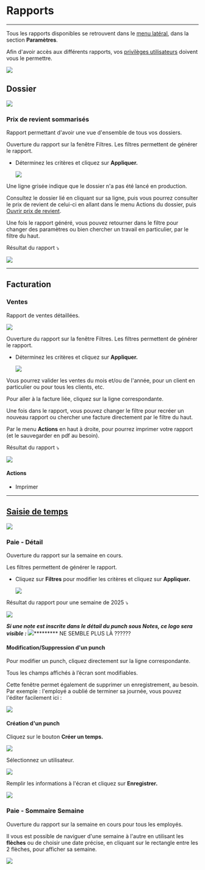 # Rapports

* * *

  
Tous les rapports disponibles se retrouvent dans le [menu latéral](../03-Fonctionnalités%20générales/05-menus.md#menu-latéral), dans la section **Paramètres**.

  

Afin d'avoir accès aux différents rapports, vos [privilèges utilisateurs](../09-Paramètres/01b-utilisateurs.md#accès--privilèges-aux-modules) doivent vous le permettre.

![](../../static/img/Rapport_01.png)  

## Dossier

![](../../static/img/Rapport_02.png)

  

### Prix de revient sommarisés

  

Rapport permettant d'avoir une vue d'ensemble de tous vos dossiers.

Ouverture du rapport sur la fenêtre Filtres. Les filtres permettent de générer le rapport.

*   Déterminez les critères et cliquez sur **Appliquer.**
    
    ![](../../static/img/Rapport_03.png)
    


Une ligne grisée indique que le dossier n'a pas été lancé en production.

Consultez le dossier lié en cliquant sur sa ligne, puis vous pourrez consulter le prix de revient de celui-ci en allant dans le menu Actions du dossier, puis [Ouvrir prix de revient](../07-Production/01-dossiers.md#prix-de-revient).

Une fois le rapport généré, vous pouvez retourner dans le filtre pour changer des paramètres ou bien chercher un travail en particulier, par le filtre du haut.  


Résultat du rapport ⤵️

![](../../static/img/Rapport_04.png)


  
* * *

## Facturation


  

### Ventes

  

Rapport de ventes détaillées.

![](../../static/img/Rapport_05.png)

Ouverture du rapport sur la fenêtre Filtres. Les filtres permettent de générer le rapport.

*   Déterminez les critères et cliquez sur **Appliquer.**
    
    ![](../../static/img/Rapport_06.png)

Vous pourrez valider les ventes du mois et/ou de l'année, pour un client en particulier ou pour tous les clients, etc.

Pour aller à la facture liée, cliquez sur la ligne correspondante.

Une fois dans le rapport, vous pouvez changer le filtre pour recréer un nouveau rapport ou chercher une facture directement par le filtre du haut.

Par le menu **Actions** en haut à droite, pour pourrez imprimer votre rapport (et le sauvegarder en pdf au besoin). 

Résultat du rapport ⤵️

![](../../static/img/Rapport_07.png)

  

#### Actions

*   Imprimer

  

* * *

  

## [Saisie de temps](../07-Production/04-saisietemps.md)

![](../../static/img/Rapport_08.png)

  

### Paie - Détail

Ouverture du rapport sur la semaine en cours.

Les filtres permettent de générer le rapport.

*   Cliquez sur **Filtres** pour modifier les critères et cliquez sur **Appliquer.**
    
    ![](../../static/img/Rapport_09.png)
    

  

Résultat du rapport pour une semaine de 2025 ⤵️

![](../../static/img/Rapports_Paie_05.png)

***********Si une note est inscrite dans le détail du punch sous Notes, ce logo sera visible : ![](../../static/img/Soumissions_Notes02.png)******************** NE SEMBLE PLUS LÀ ??????

  
  

#### Modification/Suppression d'un punch

  

Pour modifier un punch, cliquez directement sur la ligne correspondante.

Tous les champs affichés à l’écran sont modifiables.

Cette fenêtre permet également de supprimer un enregistrement, au besoin.
Par exemple : l'employé a oublié de terminer sa journée, vous pouvez l'éditer facilement ici : 

![](../../static/img/Rapports_Paie_01.png)

  

#### Création d'un punch

Cliquez sur le bouton **Créer un temps.**

![](../../static/img/Rapports_Paie_02.png)

  

Sélectionnez un utilisateur.

![](../../static/img/Rapports_Paie_03.png)

  

Remplir les informations à l'écran et cliquez sur **Enregistrer.**

![](../../static/img/Rapports_Paie_04.png)

  

### Paie - Sommaire Semaine

  

Ouverture du rapport sur la semaine en cours pour tous les employés.

Il vous est possible de naviguer d'une semaine à l'autre en utilisant les **flèches** ou de choisir une date précise, en cliquant sur le rectangle entre les 2 flèches, pour afficher sa semaine.

![](../../static/img/Rapports_Paie_06.gif)